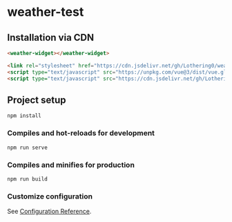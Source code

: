 # weather-test

## Installation via CDN
```html
<weather-widget></weather-widget>

<link rel="stylesheet" href="https://cdn.jsdelivr.net/gh/Lothering0/weather-widget@main/dist/weather-widget.css">
<script type="text/javascript" src="https://unpkg.com/vue@3/dist/vue.global.js"></script>
<script type="text/javascript" src="https://cdn.jsdelivr.net/gh/Lothering0/weather-widget@latest/dist/weather-widget.umd.min.js"></script>
```

## Project setup
```
npm install
```

### Compiles and hot-reloads for development
```
npm run serve
```

### Compiles and minifies for production
```
npm run build
```

### Customize configuration
See [Configuration Reference](https://cli.vuejs.org/config/).
